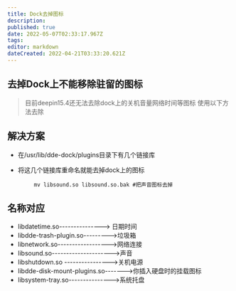 ```yaml
---
title: Dock去掉图标
description: 
published: true
date: 2022-05-07T02:33:17.967Z
tags: 
editor: markdown
dateCreated: 2022-04-21T03:33:20.621Z
---
```


## 去掉Dock上不能移除驻留的图标
> 目前deepin15.4还无法去除dock上的关机音量网络时间等图标
> 使用以下方法去除
## 解决方案
- 在/usr/lib/dde-dock/plugins目录下有几个链接库
- 将这几个链接库重命名就能去掉dock上的图标

           mv libsound.so libsound.so.bak #把声音图标去掉

## 名称对应
-  libdatetime.so---------------> 日期时间
- libdde-trash-plugin.so--------->垃圾箱
- libnetwork.so------------------>网络连接
- libsound.so--------------------->声音
- libshutdown.so ---------------->关机电源
- libdde-disk-mount-plugins.so------->你插入硬盘时的挂载图标
- libsystem-tray.so--------------->系统托盘